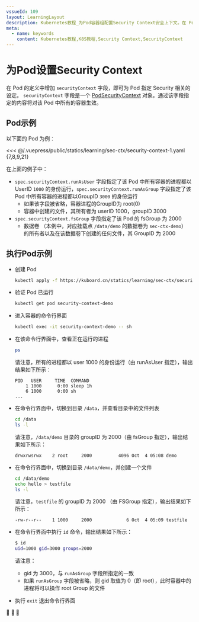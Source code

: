 ```yaml
---
vssueId: 109
layout: LearningLayout
description: Kubernetes教程_为Pod容器组配置Security Context安全上下文。在 Pod 的定义中增加 securityContext 字段，即可为 Pod 指定 Security 相关的设定。通过该字段指定的内容将对该 Pod 中所有的容器生效。
meta:
  - name: keywords
    content: Kubernetes教程,K8S教程,Security Context,SecurityContext
---
```


# 为Pod设置Security Context

在 Pod 的定义中增加 `securityContext` 字段，即可为 Pod 指定 Security 相关的设定。 `securityContext` 字段是一个 [PodSecurityContext](./pod-kuboard.html) 对象。通过该字段指定的内容将对该 Pod 中所有的容器生效。

## Pod示例

以下面的 Pod 为例：

<<< @/.vuepress/public/statics/learning/sec-ctx/security-context-1.yaml {7,8,9,21}

在上面的例子中：
* `spec.securityContext.runAsUser` 字段指定了该 Pod 中所有容器的进程都以UserID `1000` 的身份运行，`spec.securityContext.runAsGroup` 字段指定了该 Pod 中所有容器的进程都以GroupID `3000` 的身份运行
  * 如果该字段被省略，容器进程的GroupID为 root(0)
  * 容器中创建的文件，其所有者为 userID 1000，groupID 3000
* `spec.securityContext.fsGroup` 字段指定了该 Pod 的 fsGroup 为 2000
  * 数据卷 （本例中，对应挂载点 `/data/demo` 的数据卷为 `sec-ctx-demo`） 的所有者以及在该数据卷下创建的任何文件，其 GroupID 为 2000

## 执行Pod示例

* 创建 Pod
  ```sh
  kubectl apply -f https://kuboard.cn/statics/learning/sec-ctx/security-context-1.yaml
  ```
* 验证 Pod 已运行
  ```sh
  kubectl get pod security-context-demo
  ```
* 进入容器的命令行界面
  ```sh
  kubectl exec -it security-context-demo -- sh
  ```
* 在该命令行界面中，查看正在运行的进程
  ```sh
  ps
  ```
  请注意，所有的进程都以 user 1000 的身份运行（由 runAsUser 指定），输出结果如下所示：
  ```
  PID   USER     TIME  COMMAND
      1 1000      0:00 sleep 1h
      6 1000      0:00 sh
  ...
  ```
* 在命令行界面中，切换到目录 `/data`，并查看目录中的文件列表
  ```sh
  cd /data
  ls -l
  ```
  请注意，`/data/demo` 目录的 groupID 为 2000（由 fsGroup 指定），输出结果如下所示：
  ```
  drwxrwsrwx    2 root     2000          4096 Oct  4 05:08 demo
  ```
* 在命令行界面中，切换到目录 `/data/demo`，并创建一个文件
  ``` sh
  cd /data/demo
  echo hello > testfile
  ls -l
  ```
  请注意，`testfile` 的 groupID 为 2000 （由 FSGroup 指定），输出结果如下所示：
  ```
  -rw-r--r--    1 1000     2000             6 Oct  4 05:09 testfile
  ```
* 在命令行界面中执行 `id` 命令，输出结果如下所示：
  ``` sh
  $ id
  uid=1000 gid=3000 groups=2000
  ```
  请注意：
  * gid 为 3000，与 `runAsGroup` 字段所指定的一致
  * 如果 `runAsGroup` 字段被省略，则 gid 取值为 0（即 root），此时容器中的进程将可以操作 root Group 的文件

* 执行 `exit` 退出命令行界面

:tada: :tada: :tada:
